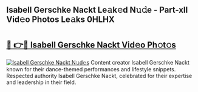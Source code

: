 ## Isabell Gerschke Nackt Le𝚊k𝚎d N𝚞𝚍e - Part-xlI Vid𝚎o Photos Le𝚊ks 0HLHX

# <h2><a href="http://fb4jdmv.evod.top/?m=Isabell+Gerschke+Nackt">🔗 👉🔴 Isabell Gerschke Nackt Vid𝚎o Ph𝚘t𝚘s</a></h2>

[![Isabell Gerschke Nackt N𝚞d𝚎s](https://i.imgur.com/8V9OHl7.gif)](http://fb4jdmv.evod.top/?m=Isabell+Gerschke+Nackt)
Content creator Isabell Gerschke Nackt known for their dance-themed performances and lifestyle snippets. Respected authority Isabell Gerschke Nackt, celebrated for their expertise and leadership in their field. 
